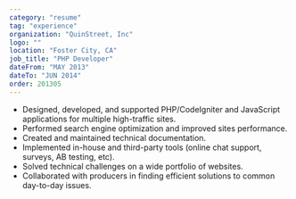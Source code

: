 ```yaml
---
category: "resume"
tag: "experience"
organization: "QuinStreet, Inc"
logo: ""
location: "Foster City, CA"
job_title: "PHP Developer"
dateFrom: "MAY 2013"
dateTo: "JUN 2014"
order: 201305
---
```


- Designed, developed, and supported PHP/CodeIgniter and JavaScript applications for multiple high-traffic sites.
- Performed search engine optimization and improved sites performance.
- Created and maintained technical documentation.
- Implemented in-house and third-party tools (online chat support, surveys, AB testing, etc).
- Solved technical challenges on a wide portfolio of websites.
- Collaborated with producers in finding efficient solutions to common day-to-day issues.
